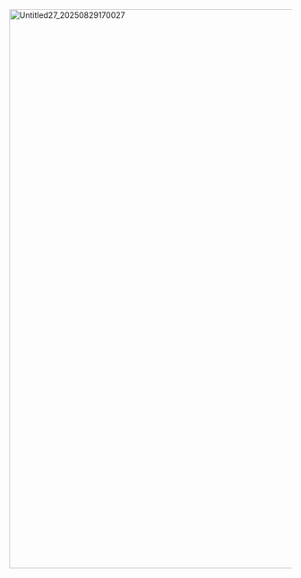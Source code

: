 <img width="1487" height="1000" alt="Untitled27_20250829170027" src="https://github.com/user-attachments/assets/a275e91d-ea65-43c3-a368-65f41f7ae387" />
